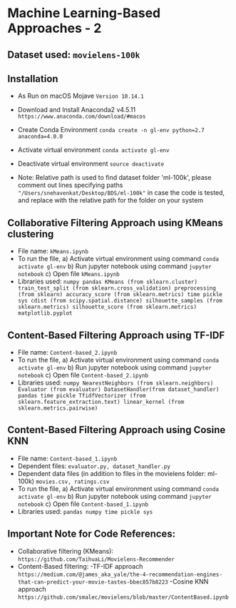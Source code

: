 # Machine Learning-Based Approaches - 2


## Dataset used: `movielens-100k`

## Installation

- As Run on macOS Mojave `Version 10.14.1`
- Download  and Install Anaconda2 v4.5.11 `https://www.anaconda.com/download/#macos`
- Create Conda Environment `conda create -n gl-env python=2.7 anaconda=4.0.0`
- Activate virtual environment `conda activate gl-env`
- Deactivate virtual environment `source deactivate`

- Note: Relative path is used to find dataset folder 'ml-100k', please comment out lines specifying paths `"/Users/snehavenkat/Desktop/BDS/ml-100k"` in case the code is tested, and replace with the relative path for the folder on your system

## Collaborative Filtering Approach using KMeans clustering

- File name: `kMeans.ipynb`
- To run the file,
a) Activate virtual environment using command `conda activate gl-env`
b) Run jupyter notebook using command  `jupyter notebook`
c) Open file `kMeans.ipynb`
- Libraries used:
`numpy
pandas
KMeans (from sklearn.cluster)
train_test_split (from sklearn.cross_validation)
preprocessing (from sklearn)
accuracy_score (from sklearn.metrics)
time
pickle
sys
cdist (from scipy.spatial.distance)
silhouette_samples (from sklearn.metrics)
silhouette_score (from sklearn.metrics)
matplotlib.pyplot`

## Content-Based Filtering Approach using TF-IDF

- File name: `Content-based_2.ipynb`
- To run the file,
a) Activate virtual environment using command `conda activate gl-env`
b) Run jupyter notebook using command  `jupyter notebook`
c) Open file `Content-based_2.ipynb`
- Libraries used:
`numpy
NearestNeighbors (from sklearn.neighbors)
Evaluator (from evaluator)
DatasetHandler(from dataset_handler)
pandas
time
pickle
TfidfVectorizer (from sklearn.feature_extraction.text)
linear_kernel (from sklearn.metrics.pairwise)`

## Content-Based Filtering Approach using Cosine KNN

- File name: `Content-based_1.ipynb`
- Dependent files: `evaluator.py, dataset_handler.py`
- Dependent data files (in addition to files in the movielens folder: ml-100k) `movies.csv, ratings.csv`
- To run the file,
a) Activate virtual environment using command `conda activate gl-env`
b) Run jupyter notebook using command  `jupyter notebook`
c) Open file `Content-based_1.ipynb`
- Libraries used:
`pandas
numpy
time
pickle
sys`

## Important Note for Code References:

- Collaborative filtering (KMeans):
`https://github.com/TaihuaLi/Movielens-Recommender`
- Content-Based filtering:
 -TF-IDF approach
 `https://medium.com/@james_aka_yale/the-4-recommendation-engines-that-can-predict-your-movie-tastes-bbec857b8223`
 -Cosine KNN approach
 `https://github.com/smalec/movielens/blob/master/ContentBased.ipynb`
